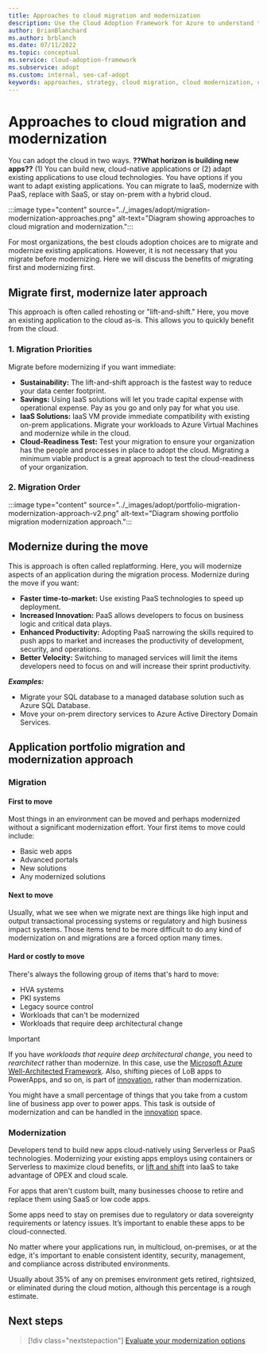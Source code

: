 ```yaml
---
title: Approaches to cloud migration and modernization
description: Use the Cloud Adoption Framework for Azure to understand the various approaches to migrate and modernize in your cloud adoption journey.
author: BrianBlanchard
ms.author: brblanch
ms.date: 07/11/2022
ms.topic: conceptual
ms.service: cloud-adoption-framework
ms.subservice: adopt
ms.custom: internal, seo-caf-adopt
keywords: approaches, strategy, cloud migration, cloud modernization, cloud adoption framework
---
```

# Approaches to cloud migration and modernization

You can adopt the cloud in two ways. **??What horizon is building new apps??** (1) You can build new, cloud-native applications or (2) adapt existing applications to use cloud technologies. You have options if you want to adapt existing applications. You can migrate to IaaS, modernize with PaaS, replace with SaaS, or stay on-prem with a hybrid cloud.

:::image type="content" source="../_images/adopt/migration-modernization-approaches.png" alt-text="Diagram showing approaches to cloud migration and modernization.":::

For most organizations, the best clouds adoption choices are to migrate and modernize existing applications. However, it is not necessary that you migrate before modernizing. Here we will discuss the benefits of migrating first and modernizing first.

## Migrate first, modernize later approach

This approach is often called rehosting or "lift-and-shift." Here, you move an existing application to the cloud as-is. This allows you to quickly benefit from the cloud. 

### 1. Migration Priorities

Migrate before modernizing if you want immediate:

- **Sustainability:** The lift-and-shift approach is the fastest way to reduce your data center footprint.
- **Savings:** Using IaaS solutions will let you trade capital expense with operational expense. Pay as you go and only pay for what you use.
- **IaaS Solutions:** IaaS VM provide immediate compatibility with existing on-prem applications. Migrate your workloads to Azure Virtual Machines and modernize while in the cloud.
- **Cloud-Readiness Test:** Test your migration to ensure your organization has the people and processes in place to adopt the cloud. Migrating a minimum viable product is a great approach to test the cloud-readiness of your organization.  

### 2. Migration Order

:::image type="content" source="../_images/adopt/portfolio-migration-modernization-approach-v2.png" alt-text="Diagram showing portfolio migration modernization approach.":::



## Modernize during the move

This is approach is often called replatforming. Here, you will modernize aspects of an application during the migration process. Modernize during the move if you want:

- **Faster time-to-market:** Use existing PaaS technologies to speed up deployment.
- **Increased Innovation:** PaaS allows developers to focus on business logic and critical data plays.
- **Enhanced Productivity:** Adopting PaaS narrowing the skills required to push apps to market and increases the productivity of development, security, and operations.
- **Better Velocity:** Switching to managed services will limit the items developers need to focus on and will increase their sprint productivity.

***Examples:***

- Migrate your SQL database to a managed database solution such as Azure SQL Database.
- Move your on-prem directory services to Azure Active Directory Domain Services.

## Application portfolio migration and modernization approach




### Migration

#### First to move

Most things in an environment can be moved and perhaps modernized without a significant modernization effort. Your first items to move could include:

- Basic web apps
- Advanced portals
- New solutions
- Any modernized solutions

#### Next to move

Usually, what we see when we migrate next are things like high input and output transactional processing systems or regulatory and high business impact systems. Those items tend to be more difficult to do any kind of modernization on and migrations are a forced option many times.

#### Hard or costly to move

There's always the following group of items that's hard to move:

- HVA systems
- PKI systems
- Legacy source control
- Workloads that can't be modernized
- Workloads that require deep architectural change

> [!IMPORTANT]
> If you have *workloads that require deep architectural change*, you need to *rearchitect* rather than modernize. In this case, use the [Microsoft Azure Well-Architected Framework](/azure/architecture/framework/). Also, shifting pieces of LoB apps to PowerApps, and so on, is part of [innovation](../innovate/index.md), rather than modernization.

You might have a small percentage of things that you take from a custom line of business app over to power apps. This task is outside of modernization and can be handled in the [innovation](../innovate/index.md) space.

### Modernization

Developers tend to build new apps cloud-natively using Serverless or PaaS technologies. Modernizing your existing apps employs using containers or Serverless to maximize cloud benefits, or [lift and shift](/virtualization/windowscontainers/quick-start/lift-shift-to-containers) into IaaS to take advantage of OPEX and cloud scale.

For apps that aren't custom built, many businesses choose to retire and replace them using SaaS or low code apps.

Some apps need to stay on premises due to regulatory or data sovereignty requirements or latency issues. It’s important to enable these apps to be cloud-connected.

No matter where your applications run, in multicloud, on-premises, or at the edge, it's important to enable consistent identity, security, management, and compliance across distributed environments.

Usually about 35% of any on premises environment gets retired, rightsized, or eliminated during the cloud motion, although this percentage is a rough estimate.

## Next steps

> [!div class="nextstepaction"]
> [Evaluate your modernization options](../modernize/business-alignment/evaluate-modernization-options.md)
